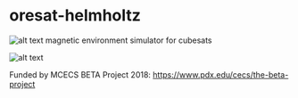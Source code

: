 # oresat-helmholtz
![alt text](https://user-images.githubusercontent.com/33878769/50576984-cde2d900-0dd2-11e9-8117-1c2e21f85c7d.png)
magnetic environment simulator for cubesats 

![alt text](https://user-images.githubusercontent.com/33878769/48651456-dfe9f300-e9af-11e8-9a90-02227cccc314.jpg)

Funded by MCECS BETA Project 2018: https://www.pdx.edu/cecs/the-beta-project
